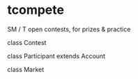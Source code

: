 # tcompete
SM / T open contests, for prizes &amp; practice

class Contest

class Participant extends Account

class Market
